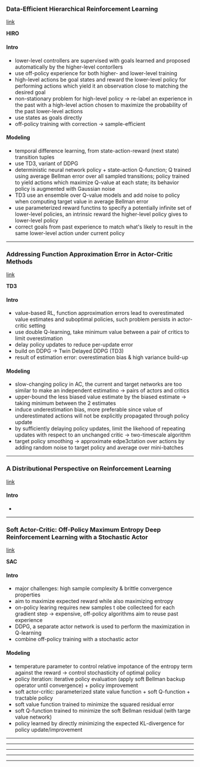 ### Data-Efficient Hierarchical Reinforcement Learning 
[link](https://arxiv.org/pdf/1805.08296.pdf)

**HIRO**

#### Intro 

- lower-level controllers are supervised with goals learned and proposed automatically by the higher-level contorllers 
- use off-policy experience for both higher- and lower-level training 
- high-level actions be goal states and reward the lower-level policy for performing actions which yield it an observation close to matching the desired goal 
- non-stationary problem for high-level policy -> re-label an experience in the past with a high-level action chosen to maximize the probability of the past lower-level actions 
- use states as goals directly 
- off-policy training with correction -> sample-efficient 

#### Modeling 

- temporal difference learning, from state-action-reward (next state) transition tuples 
- use TD3, variant of DDPG
- deterministic neural network policy + state-action Q-function; Q trained using average Bellman error over all sampled transitions; policy trained to yield actions which maximize Q-value at each state; its behavior policy is augmented with Gaussian noise 
- TD3 use an ensemble over Q-value models and add noise to policy when computing target value in average Bellman error 
- use parameterized reward functins to specify a potentially infinite set of lower-level policies, an intrinsic reward the higher-level policy gives to lower-level policy 
- correct goals from past experience to match what's likely to result in the same lower-level action under current policy 


<!--- *********************************************************************************************************************************************** --->
--- 

### Addressing Function Approximation Error in Actor-Critic Methods
[link](https://arxiv.org/pdf/1802.09477.pdf)

**TD3**

#### Intro 

- value-based RL, function approximation errors lead to overestimated value estimates and suboptimal policies, such problem persists in actor-critic setting 
- use double Q-learning, take minimum value between a pair of critics to limit overestimation 
- delay policy updates to reduce per-update error 
- build on DDPG -> Twin Delayed DDPG (TD3) 
- result of estimation error: overestimation bias & high variance build-up 
 
#### Modeling 

- slow-changing policy in AC, the current and target networks are too similar to make an independent estimatino -> pairs of actors and critics 
- upper-bound the less biased value estimate by the biased estimate -> taking minimum between the 2 estimates
- induce underestimation bias, more preferable since value of underestimated actions will not be explicitly propagated through policy update 
- by sufficiently delaying policy updates, limit the likehood of repeating updates with respect to an unchanged critic -> two-timescale algorithm 
- target policy smoothing -> approximate edpe3ctation over actions by adding random noise to target policy and average over mini-batches 


<!--- *********************************************************************************************************************************************** --->
--- 

### A Distributional Perspective on Reinforcement Learning
[link](https://arxiv.org/pdf/1707.06887.pdf)

#### Intro 

-


<!--- *********************************************************************************************************************************************** --->
--- 

### Soft Actor-Critic: Off-Policy Maximum Entropy Deep Reinforcement Learning with a Stochastic Actor
[link](https://arxiv.org/pdf/1801.01290.pdf)

**SAC**

#### Intro 

- major challenges: high sample complexity & brittle convergence properties 
- aim to maximize expected reward while also maximizing entropy 
- on-policy learing requires new samples t obe collecteed for each gradient step -> expensive, off-policy algorithms aim to reuse past experience 
- DDPG, a separate actor network is used to perform the maximization in Q-learning 
- combine off-policy training with a stochastic actor 

#### Modeling 

- temperature parameter to control relative impotance of the entropy term against the reward -> control stochasticity of optimal policy  
- policy iteration: iterative policy evaluation (apply soft Bellman backup operator until convergence) + policy improvement 
- soft actor-critic: parameterized state value function + soft Q-function + tractable policy 
- soft value function trained to minimize the squared residual error 
- soft Q-function trained to minimize the soft Bellman residual (with targe value network) 
- policy learned by directly minimizing the expected KL-divergence for policy update/improvement 


<!--- *********************************************************************************************************************************************** --->
--- 






<!--- *********************************************************************************************************************************************** --->
--- 






<!--- *********************************************************************************************************************************************** --->
--- 






<!--- *********************************************************************************************************************************************** --->
--- 






<!--- *********************************************************************************************************************************************** --->
--- 